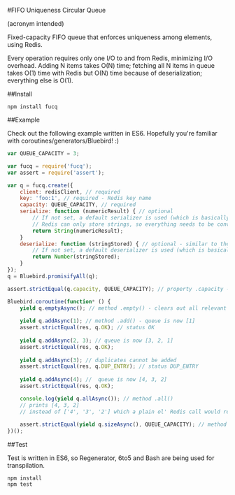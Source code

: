 #FIFO Uniqueness Circular Queue

(acronym intended)

Fixed-capacity FIFO queue that enforces uniqueness among elements, using Redis.

Every operation requires only one I/O to and from Redis, minimizing I/O overhead.
Adding N items takes O(N) time;
fetching all N items in queue takes O(1) time with Redis but O(N) time because of deserialization; 
everything else is O(1).

##Install

```
npm install fucq
```

##Example

Check out the following example written in ES6. Hopefully you're familiar with coroutines/generators/Bluebird! :)

```JavaScript
var QUEUE_CAPACITY = 3;

var fucq = require('fucq');
var assert = require('assert');

var q = fucq.create({
    client: redisClient, // required
    key: 'foo:1', // required - Redis key name
    capacity: QUEUE_CAPACITY, // required
    serialize: function (numericResult) { // optional
        // If not set, a default serializer is used (which is basically a JSON.stringify() that can handle undefined)
        // Redis can only store strings, so everything needs to be converted to and from a string.
        return String(numericResult);
    }
    deserialize: function (stringStored) { // optional - similar to the "serialize" option above
        // If not set, a default deserializer is used (which is basically a JSON.parse() that can handle undefined)
        return Number(stringStored);
    }
});
q = Bluebird.promisifyAll(q);

assert.strictEqual(q.capacity, QUEUE_CAPACITY); // property .capacity - not asynchronous

Bluebird.coroutine(function* () {
    yield q.emptyAsync(); // method .empty() - clears out all relevant Redis keys
    
    yield q.addAsync(1); // method .add() - queue is now [1]
    assert.strictEqual(res, q.OK); // status OK
    
    yield q.addAsync(2, 3); // queue is now [3, 2, 1]
    assert.strictEqual(res, q.OK);
    
    yield q.addAsync(3); // duplicates cannot be added
    assert.strictEqual(res, q.DUP_ENTRY); // status DUP_ENTRY
    
    yield q.addAsync(4); //  queue is now [4, 3, 2]
    assert.strictEqual(res, q.OK);

    console.log(yield q.allAsync()); // method .all()
    // prints [4, 3, 2]
    // instead of ['4', '3', '2'] which a plain ol' Redis call would return without a deserializer
    
    assert.strictEqual(yield q.sizeAsync(), QUEUE_CAPACITY); // method .size() - asynchronous
})();
```

##Test

Test is written in ES6, so Regenerator, 6to5 and Bash are being used for transpilation.

```
npm install
npm test
```
